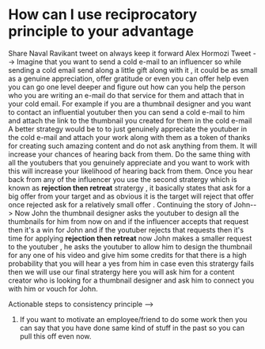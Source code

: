 # How can I use reciprocatory principle to your advantage
Share Naval Ravikant tweet on always keep it forward
Alex Hormozi Tweet
--> Imagine that you want to send a cold e-mail to an influencer so while sending a cold email send along a little gift along with it , it could be as small as a genuine appreciation, offer gratitude or even you can offer help even you can go one level deeper and figure out how can you help the person who you are writing an e-mail do that service for them and attach that in your cold email. For example if you are a thumbnail designer and you want to contact an influential youtuber then you can send a cold e-mail to him and attach the link to the thumbnail you created for them in the cold e-mail
A better strategy would be to to just genuinely appreciate the youtuber  in the cold e-mail and attach your work along with them as a token of thanks for creating such amazing content and do not ask anything from them. It will increase your chances of hearing back from them.
Do the same thing with all the youtubers that you genuinely appreciate and you want to work with this will increase your likelihood of hearing back from them.
Once you hear back from any of the influencer you use the second stratergy which is known as **rejection then retreat** stratergy , it basically states that ask for a big offer from your target and as obvious it is the target will reject that offer once rejected ask for a relatively small offer .
Continuing the story of John--> 
Now John the thumbnail designer asks the youtuber to design all the thumbnails for him from now on and if the influencer accepts that request then it's a win for John and if the youtuber rejects that requests then it's time for applying **rejection then retreat** now John makes a smaller request to the youtuber , he asks the youtuber to allow him to design the thumbnail for any  one of his video and give him some credits for that there is a high probability that you will hear a yes from him in case even this stratergy fails then we will use our final stratergy  here you will ask him for a content creator who is looking for a thumbnail designer and ask him to connect you with him or vouch for John.




Actionable steps to consistency principle -->
1. If you want to motivate an employee/friend to do some work then you can say that you have done same kind of stuff in the past so you can pull this off even now.

